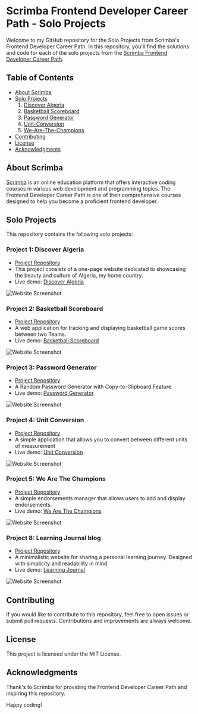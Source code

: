 # Scrimba Frontend Developer Career Path - Solo Projects

Welcome to my GitHub repository for the Solo Projects from Scrimba's Frontend Developer Career Path. In this repository, you'll find the solutions and code for each of the solo projects from the [Scrimba Frontend Developer Career Path](https://scrimba.com/learn/frontend).

## Table of Contents

- [About Scrimba](#about-scrimba)
- [Solo Projects](#solo-projects)
   1. [Discover Algeria](#project-1-discover-algeria)
   2. [Basketball Scoreboard](#project-2-basketball-scoreboard)
   3. [Password Generator](#project-3-password-generator)
   4. [Unit-Conversion](#project-4-unit-conversion)
   5. [We-Are-The-Champions](#project-5-we-are-the-champions)
- [Contributing](#contributing)
- [License](#license)
- [Acknowledgments](#acknowledgments)

## About Scrimba

[Scrimba](https://scrimba.com) is an online education platform that offers interactive coding courses in various web development and programming topics. The Frontend Developer Career Path is one of their comprehensive courses designed to help you become a proficient frontend developer.

## Solo Projects

This repository contains the following solo projects:

### Project 1: Discover Algeria
- [Project Repository](https://github.com/hichamweblog/discover-Algeria)
- This project consists of a one-page website dedicated to showcasing the beauty and culture of Algeria, my home country.
- Live demo: [Discover Algeria](https://discoveralgeria.netlify.app/)

  
![Website Screenshot](https://github.com/hichamweblog/discover-Algeria/blob/main/src/images/website.png)

### Project 2: Basketball Scoreboard
- [Project Repository](https://github.com/hichamweblog/Basketball-Scoreboard)
- A web application for tracking and displaying basketball game scores between two Teams.
- Live demo: [Basketball Scoreboard](https://dz-basketball-scoreboard.netlify.app/)

  
![Website Screenshot](https://github.com/hichamweblog/Basketball-Scoreboard/raw/main/src/Assets/app-screenshot.png)

### Project 3: Password Generator
- [Project Repository](https://github.com/hichamweblog/Password-Generator)
- A Random Password Generator with Copy-to-Clipboard Feature.
- Live demo: [Password Generator](https://dz-password-generator.netlify.app/)

  
![Website Screenshot](https://github.com/hichamweblog/Password-Generator/raw/main/src/images/app-screenshot.png)

### Project 4: Unit Conversion
- [Project Repository](https://github.com/hichamweblog/Unit-Conversion)
- A simple application that allows you to convert between different units of measurement
- Live demo: [Unit Conversion](https://dz-unit-conversion.netlify.app/)

![Website Screenshot](https://github.com/hichamweblog/Unit-Conversion/blob/main/src/images/app-screenshot.png)

### Project 5: We Are The Champions
- [Project Repository](https://github.com/hichamweblog/We-Are-TheChampions)
- A simple endorsements manager that allows users to add and display endorsements.
- Live demo: [We Are The Champions](https://dz-we-are-the-champions.netlify.app/)

![Website Screenshot](https://github.com/hichamweblog/We-Are-TheChampions/blob/main/assets/app-screenshot.png)

  

### Project 8: Learning Journal blog
- [Project Repository](https://github.com/hichamweblog/Learning-Journal)
- A minimalistic website for sharing a personal learning journey. Designed with simplicity and readability in mind.
- Live demo: [Learning Journal](https://dz-learning-journal.netlify.app/)

  
![Website Screenshot](https://github.com/hichamweblog/Learning-Journal/blob/main/src/images/app-screenshot.png)



## Contributing

If you would like to contribute to this repository, feel free to open issues or submit pull requests. Contributions and improvements are always welcome.

## License

This project is licensed under the MIT License.

## Acknowledgments

Thank's to Scrimba for providing the Frontend Developer Career Path and inspiring this repository.

Happy coding!
